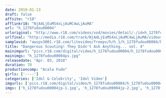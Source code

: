 ```yaml
---
date: 2019-01-13
draft: false
affsite: "r18"
afflinkr18: "NjA4LjEuMS4xLjAuMC4wLjAuMA"
url: "h_1278fudou00004"
urloriginal: "http://www.r18.com/videos/vod/movies/detail/-/id=h_1278fudou00004"
urlfinal: "http://media.r18.com/track/NjA4LjEuMS4xLjAuMC4wLjAuMA/videos/vod/movies/detail/-/id=h_1278fudou00004"
samplevid: "awspv3001.r18.com/litevideo/freepv/h/h_1/h_1278fudou00004/h_1278fudou00004_dmb_w.mp4"
title: "Dangerous Scouting! They Didn't Ask Anything... vol. 4"
mainimgurl: "pics.r18.com/digital/video/h_1278fudou00004/h_1278fudou00004ps.jpg"
mainimgs: "h_1278fudou00004ps.jpg"
releasedate: "Apr. 03, 2018"
duration: 70
productioncomp: "Acala Fudo"
girls: ['----']
categories: ['Idol & Celebrity', 'Idol Video']
imgurls: ['pics.r18.com/digital/video/h_1278fudou00004/h_1278fudou00004jp-1.jpg', 'pics.r18.com/digital/video/h_1278fudou00004/h_1278fudou00004jp-2.jpg', 'pics.r18.com/digital/video/h_1278fudou00004/h_1278fudou00004jp-3.jpg', 'pics.r18.com/digital/video/h_1278fudou00004/h_1278fudou00004jp-4.jpg', 'pics.r18.com/digital/video/h_1278fudou00004/h_1278fudou00004jp-5.jpg', 'pics.r18.com/digital/video/h_1278fudou00004/h_1278fudou00004jp-6.jpg', 'pics.r18.com/digital/video/h_1278fudou00004/h_1278fudou00004jp-7.jpg', 'pics.r18.com/digital/video/h_1278fudou00004/h_1278fudou00004jp-8.jpg', 'pics.r18.com/digital/video/h_1278fudou00004/h_1278fudou00004jp-9.jpg', 'pics.r18.com/digital/video/h_1278fudou00004/h_1278fudou00004jp-10.jpg', 'pics.r18.com/digital/video/h_1278fudou00004/h_1278fudou00004jp-11.jpg', 'pics.r18.com/digital/video/h_1278fudou00004/h_1278fudou00004jp-12.jpg', 'pics.r18.com/digital/video/h_1278fudou00004/h_1278fudou00004jp-13.jpg', 'pics.r18.com/digital/video/h_1278fudou00004/h_1278fudou00004jp-14.jpg', 'pics.r18.com/digital/video/h_1278fudou00004/h_1278fudou00004jp-15.jpg', 'pics.r18.com/digital/video/h_1278fudou00004/h_1278fudou00004jp-16.jpg', 'pics.r18.com/digital/video/h_1278fudou00004/h_1278fudou00004jp-17.jpg', 'pics.r18.com/digital/video/h_1278fudou00004/h_1278fudou00004jp-18.jpg', 'pics.r18.com/digital/video/h_1278fudou00004/h_1278fudou00004jp-19.jpg', 'pics.r18.com/digital/video/h_1278fudou00004/h_1278fudou00004jp-20.jpg']
imgs: ['h_1278fudou00004jp-1.jpg', 'h_1278fudou00004jp-2.jpg', 'h_1278fudou00004jp-3.jpg', 'h_1278fudou00004jp-4.jpg', 'h_1278fudou00004jp-5.jpg', 'h_1278fudou00004jp-6.jpg', 'h_1278fudou00004jp-7.jpg', 'h_1278fudou00004jp-8.jpg', 'h_1278fudou00004jp-9.jpg', 'h_1278fudou00004jp-10.jpg', 'h_1278fudou00004jp-11.jpg', 'h_1278fudou00004jp-12.jpg', 'h_1278fudou00004jp-13.jpg', 'h_1278fudou00004jp-14.jpg', 'h_1278fudou00004jp-15.jpg', 'h_1278fudou00004jp-16.jpg', 'h_1278fudou00004jp-17.jpg', 'h_1278fudou00004jp-18.jpg', 'h_1278fudou00004jp-19.jpg', 'h_1278fudou00004jp-20.jpg']
---
```

